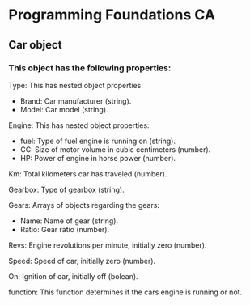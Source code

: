 # Programming Foundations CA

## Car object

### This object has the following properties:

Type: This has nested object properties:

- Brand: Car manufacturer (string).
- Model: Car model (string).

Engine: This has nested object properties:

- fuel: Type of fuel engine is running on (string).
- CC: Size of motor volume in cubic centimeters (number).
- HP: Power of engine in horse power (number).

Km: Total kilometers car has traveled (number).

Gearbox: Type of gearbox (string).

Gears: Arrays of objects regarding the gears:

- Name: Name of gear (string).
- Ratio: Gear ratio (number).

Revs: Engine revolutions per minute, initially zero (number).

Speed: Speed of car, initially zero (number).

On: Ignition of car, initially off (bolean).

function: This function determines if the cars engine is running or not.
